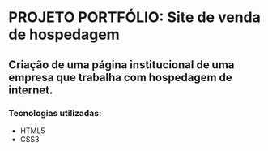 # PROJETO PORTFÓLIO: Site de venda de hospedagem

## Criação de uma página institucional de uma empresa que trabalha com hospedagem de internet.

### Tecnologias utilizadas:
* HTML5
* CSS3
